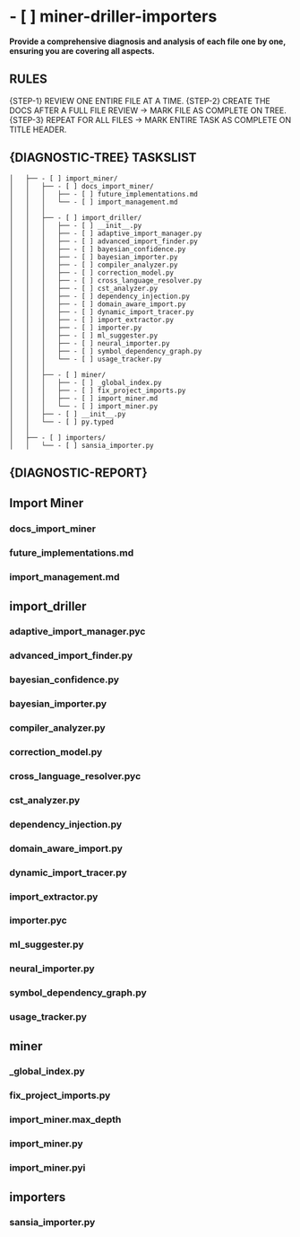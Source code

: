 # - [ ] miner-driller-importers

**Provide a comprehensive diagnosis and analysis of each file one by one, ensuring you are covering all aspects.**

## RULES

{STEP-1} REVIEW ONE ENTIRE FILE AT A TIME.
{STEP-2} CREATE THE DOCS AFTER A FULL FILE REVIEW -> MARK FILE AS COMPLETE ON TREE.
{STEP-3} REPEAT FOR ALL FILES -> MARK ENTIRE TASK AS COMPLETE ON TITLE HEADER.

## {DIAGNOSTIC-TREE} TASKSLIST

```
│   ├── - [ ] import_miner/
│   │   ├── - [ ] docs_import_miner/
│   │   │   ├── - [ ] future_implementations.md
│   │   │   └── - [ ] import_management.md
│   │   │
│   │   ├── - [ ] import_driller/
│   │   │   ├── - [ ] __init__.py
│   │   │   ├── - [ ] adaptive_import_manager.py
│   │   │   ├── - [ ] advanced_import_finder.py
│   │   │   ├── - [ ] bayesian_confidence.py
│   │   │   ├── - [ ] bayesian_importer.py
│   │   │   ├── - [ ] compiler_analyzer.py
│   │   │   ├── - [ ] correction_model.py
│   │   │   ├── - [ ] cross_language_resolver.py
│   │   │   ├── - [ ] cst_analyzer.py
│   │   │   ├── - [ ] dependency_injection.py
│   │   │   ├── - [ ] domain_aware_import.py
│   │   │   ├── - [ ] dynamic_import_tracer.py
│   │   │   ├── - [ ] import_extractor.py
│   │   │   ├── - [ ] importer.py
│   │   │   ├── - [ ] ml_suggester.py
│   │   │   ├── - [ ] neural_importer.py
│   │   │   ├── - [ ] symbol_dependency_graph.py
│   │   │   └── - [ ] usage_tracker.py
│   │   │
│   │   ├── - [ ] miner/
│   │   │   ├── - [ ] _global_index.py
│   │   │   ├── - [ ] fix_project_imports.py
│   │   │   ├── - [ ] import_miner.md
│   │   │   └── - [ ] import_miner.py
│   │   ├── - [ ] __init__.py
│   │   └── - [ ] py.typed
│   │
│   ├── - [ ] importers/
│   │   └── - [ ] sansia_importer.py
```

## {DIAGNOSTIC-REPORT}

## Import Miner

### docs_import_miner

### future_implementations.md

### import_management.md

## import_driller

### adaptive_import_manager.pyc

### advanced_import_finder.py

### bayesian_confidence.py

### bayesian_importer.py

### compiler_analyzer.py

### correction_model.py

### cross_language_resolver.pyc

### cst_analyzer.py

### dependency_injection.py

### domain_aware_import.py

### dynamic_import_tracer.py

### import_extractor.py

### importer.pyc

### ml_suggester.py

### neural_importer.py

### symbol_dependency_graph.py

### usage_tracker.py

## miner

### \_global_index.py

### fix_project_imports.py

### import_miner.max_depth

### import_miner.py

### import_miner.pyi

## importers

### sansia_importer.py
